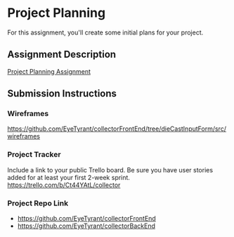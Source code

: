 # Project Planning
For this assignment, you'll create some initial plans for your project.

## Assignment Description
[Project Planning Assignment](https://education.launchcode.org/liftoff/modules/assignments/project-planning)

## Submission Instructions

### Wireframes

https://github.com/EyeTyrant/collectorFrontEnd/tree/dieCastInputForm/src/wireframes

### Project Tracker

Include a link to your public Trello board. Be sure you have user stories added for at least your first 2-week sprint.
https://trello.com/b/Ct44YAtL/collector

### Project Repo Link

* https://github.com/EyeTyrant/collectorFrontEnd
* https://github.com/EyeTyrant/collectorBackEnd
